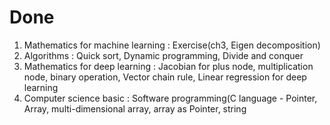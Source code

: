 # Done

1. Mathematics for machine learning : Exercise(ch3, Eigen decomposition)
2. Algorithms : Quick sort, Dynamic programming, Divide and conquer
3. Mathematics for deep learning : Jacobian for plus node, multiplication node, binary operation, Vector chain rule, Linear regression for deep learning
4. Computer science basic : Software programming(C language - Pointer, Array, multi-dimensional array, array as Pointer, string
